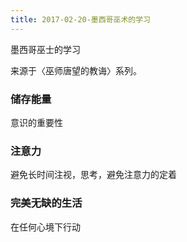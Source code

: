 ```yaml
---
title: 2017-02-20-墨西哥巫术的学习
---
```



墨西哥巫士的学习

来源于〈巫师唐望的教诲〉系列。

### 储存能量

  意识的重要性


### 注意力
  避免长时间注视，思考，避免注意力的定着


### 完美无缺的生活
  在任何心境下行动